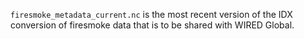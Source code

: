 `firesmoke_metadata_current.nc` is the most recent version of the IDX conversion of firesmoke data that is to be shared with WIRED Global.